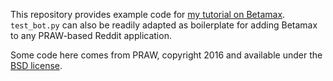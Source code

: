 This repository provides example code
for
[my tutorial on Betamax](https://leviroth.github.io/2017-05-16-testing-reddit-bots-with-betamax/).
`test_bot.py` can also be readily adapted as boilerplate for adding Betamax to
any PRAW-based Reddit application.

Some code here comes from PRAW, copyright 2016 and available under
the
[BSD license](https://github.com/praw-dev/praw/blob/420602c07477f5f22466e28a7189888d09c77ce3/LICENSE.txt).
